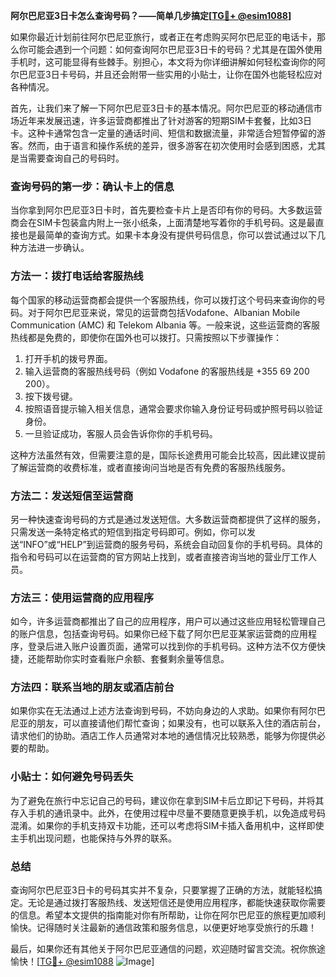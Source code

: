 **阿尔巴尼亚3日卡怎么查询号码？——简单几步搞定[[TG💪+ @esim1088](https://t.me/s/esim1088)]**

如果你最近计划前往阿尔巴尼亚旅行，或者正在考虑购买阿尔巴尼亚的电话卡，那么你可能会遇到一个问题：如何查询阿尔巴尼亚3日卡的号码？尤其是在国外使用手机时，这可能显得有些棘手。别担心，本文将为你详细讲解如何轻松查询你的阿尔巴尼亚3日卡号码，并且还会附带一些实用的小贴士，让你在国外也能轻松应对各种情况。

首先，让我们来了解一下阿尔巴尼亚3日卡的基本情况。阿尔巴尼亚的移动通信市场近年来发展迅速，许多运营商都推出了针对游客的短期SIM卡套餐，比如3日卡。这种卡通常包含一定量的通话时间、短信和数据流量，非常适合短暂停留的游客。然而，由于语言和操作系统的差异，很多游客在初次使用时会感到困惑，尤其是当需要查询自己的号码时。

### 查询号码的第一步：确认卡上的信息

当你拿到阿尔巴尼亚3日卡时，首先要检查卡片上是否印有你的号码。大多数运营商会在SIM卡包装盒内附上一张小纸条，上面清楚地写着你的手机号码。这是最直接也是最简单的查询方式。如果卡本身没有提供号码信息，你可以尝试通过以下几种方法进一步确认。

### 方法一：拨打电话给客服热线

每个国家的移动运营商都会提供一个客服热线，你可以拨打这个号码来查询你的号码。对于阿尔巴尼亚来说，常见的运营商包括Vodafone、Albanian Mobile Communication (AMC) 和 Telekom Albania 等。一般来说，这些运营商的客服热线都是免费的，即使你在国外也可以拨打。只需按照以下步骤操作：

1. 打开手机的拨号界面。
2. 输入运营商的客服热线号码（例如 Vodafone 的客服热线是 +355 69 200 200）。
3. 按下拨号键。
4. 按照语音提示输入相关信息，通常会要求你输入身份证号码或护照号码以验证身份。
5. 一旦验证成功，客服人员会告诉你你的手机号码。

这种方法虽然有效，但需要注意的是，国际长途费用可能会比较高，因此建议提前了解运营商的收费标准，或者直接询问当地是否有免费的客服热线服务。

### 方法二：发送短信至运营商

另一种快速查询号码的方式是通过发送短信。大多数运营商都提供了这样的服务，只需发送一条特定格式的短信到指定号码即可。例如，你可以发送“INFO”或“HELP”到运营商的服务号码，系统会自动回复你的手机号码。具体的指令和号码可以在运营商的官方网站上找到，或者直接咨询当地的营业厅工作人员。

### 方法三：使用运营商的应用程序

如今，许多运营商都推出了自己的应用程序，用户可以通过这些应用轻松管理自己的账户信息，包括查询号码。如果你已经下载了阿尔巴尼亚某家运营商的应用程序，登录后进入账户设置页面，通常可以找到你的手机号码。这种方法不仅方便快捷，还能帮助你实时查看账户余额、套餐剩余量等信息。

### 方法四：联系当地的朋友或酒店前台

如果你实在无法通过上述方法查询到号码，不妨向身边的人求助。如果你有阿尔巴尼亚的朋友，可以直接请他们帮忙查询；如果没有，也可以联系入住的酒店前台，请求他们的协助。酒店工作人员通常对本地的通信情况比较熟悉，能够为你提供必要的帮助。

### 小贴士：如何避免号码丢失

为了避免在旅行中忘记自己的号码，建议你在拿到SIM卡后立即记下号码，并将其存入手机的通讯录中。此外，在使用过程中尽量不要随意更换手机，以免造成号码混淆。如果你的手机支持双卡功能，还可以考虑将SIM卡插入备用机中，这样即使主手机出现问题，也能保持与外界的联系。

### 总结

查询阿尔巴尼亚3日卡的号码其实并不复杂，只要掌握了正确的方法，就能轻松搞定。无论是通过拨打客服热线、发送短信还是使用应用程序，都能快速获取你需要的信息。希望本文提供的指南能对你有所帮助，让你在阿尔巴尼亚的旅程更加顺利愉快。记得随时关注最新的通信政策和服务信息，以便更好地享受旅行的乐趣！

最后，如果你还有其他关于阿尔巴尼亚通信的问题，欢迎随时留言交流。祝你旅途愉快！[[TG💪+ @esim1088](https://t.me/s/esim1088) ![Image](https://i.postimg.cc/4NQfJmqS/Snipaste-2025-05-13-00-14-12.png)]